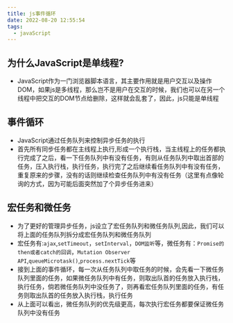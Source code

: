 ```yaml
---
title: js事件循环
date: 2022-08-20 12:55:54
tags:
  - javaScript
---
```



## 为什么JavaScript是单线程?

- JavaScript作为一门浏览器脚本语言，其主要作用就是用户交互以及操作DOM，如果js是多线程，那么岂不是用户在交互的时候，我们也可以在另一个线程中把交互的DOM节点给删除，这样就会乱套了，因此，js只能是单线程

## 事件循环

- JavaScript通过任务队列来控制异步任务的执行
- 首先所有同步任务都在主线程上执行,形成一个执行栈，当主线程上的任务都执行完成了之后，看一下任务队列中有没有任务，有则从任务队列中取出首部的任务，压入执行栈，执行任务，执行完了之后继续看任务队列中有没有任务，重复原来的步骤，没有的话则继续检查任务队列中有没有任务（这里有点像轮询的方式，因为可能后面突然加了个异步任务进来）

<!-- more -->
## 宏任务和微任务

- 为了更好的管理异步任务，js设立了宏任务队列和微任务队列,因此，我们可以将上面的任务队列拆分成宏任务队列和微任务队列
- 宏任务有:`ajax`,`setTimeout`，`setInterval`，`DOM监听`等，微任务有：`Promise的then或者catch的回调`，`Mutation Observer API`,`queueMicrotask()`,`process.nextTick`等
- 接到上面的事件循环，每一次从任务队列中取任务的时候，会先看一下微任务队列里面的任务，如果微任务队列中有任务，则取出队首的任务放入执行栈，执行任务，倘若微任务队列中没任务了，则再看宏任务队列里面的任务，有任务则取出队首的任务放入执行栈，执行任务
- 从上面可以看出，微任务队列的优先级更高，每次执行宏任务都要保证微任务队列中没有任务
